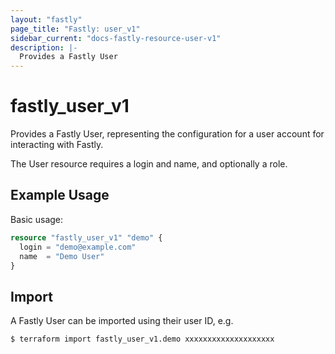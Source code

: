 ```yaml
---
layout: "fastly"
page_title: "Fastly: user_v1"
sidebar_current: "docs-fastly-resource-user-v1"
description: |-
  Provides a Fastly User
---
```


# fastly_user_v1

Provides a Fastly User, representing the configuration for a user account for interacting with Fastly.

The User resource requires a login and name, and optionally a role.

## Example Usage

Basic usage:

```terraform
resource "fastly_user_v1" "demo" {
  login = "demo@example.com"
  name  = "Demo User"
}
```

## Import

A Fastly User can be imported using their user ID, e.g.

```sh
$ terraform import fastly_user_v1.demo xxxxxxxxxxxxxxxxxxxx
```